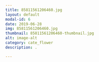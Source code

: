 ```yaml
---
title: 85811561206460.jpg
layout: default
modal-id: 6
date: 2019-06-28
img: 85811561206460.jpg
thumbnail: 85811561206460-thumbnail.jpg
alt: image-alt
category: cate_flower
description: .

---
```

